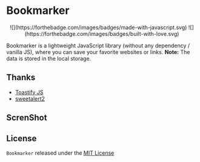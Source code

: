 # Bookmarker

<p align="center">
![](https://forthebadge.com/images/badges/made-with-javascript.svg)  ![](https://forthebadge.com/images/badges/built-with-love.svg)
</p>

Bookmarker is a lightweight JavaScript library (without any dependency / vanilla JS), where you can save your favorite websites or links.
**Note:** The data is stored in the local storage.
## Thanks

- [Toastify JS](https://github.com/apvarun/toastify-js/)
- [sweetalert2](https://github.com/sweetalert2/sweetalert2)
## ScrenShot


## License

`Bookmarker` released under the [MIT License](https://opensource.org/licenses/MIT)
